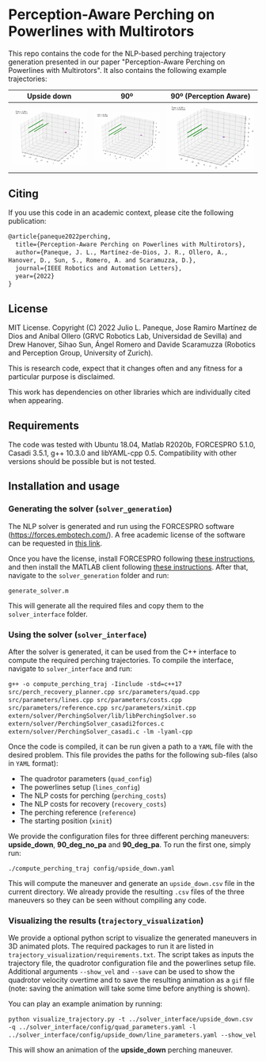 # Perception-Aware Perching on Powerlines with Multirotors
This repo contains the code for the NLP-based perching trajectory generation presented in our paper "Perception-Aware Perching on Powerlines with Multirotors". It also contains the following example trajectories:

Upside down             | 90º             |  90º (Perception Aware)
:-------------------------:|:-------------------------:|:-------------------------:
![Upside Down](trajectory_visualization/upside_down.gif)  |  ![90º (No Perception Awareness)](trajectory_visualization/90_deg_no_pa.gif)  |  ![90º (With Perception Awareness)](trajectory_visualization/90_deg_pa.gif)

## Citing 
If you use this code in an academic context, please cite the following publication:

```
@article{paneque2022perching,
  title={Perception-Aware Perching on Powerlines with Multirotors},
  author={Paneque, J. L., Martínez-de-Dios, J. R., Ollero, A., Hanover, D., Sun, S., Romero, A. and Scaramuzza, D.},
  journal={IEEE Robotics and Automation Letters},
  year={2022}
}
```

## License 
MIT License. Copyright (C) 2022 Julio L. Paneque, Jose Ramiro Martínez de Dios and Anibal Ollero (GRVC Robotics Lab, Universidad de Sevilla) and Drew Hanover, Sihao Sun, Ángel Romero and Davide Scaramuzza (Robotics and Perception Group, University of Zurich).

This is research code, expect that it changes often and any fitness for a particular purpose is disclaimed.

This work has dependencies on other libraries which are individually cited when appearing.

## Requirements 
The code was tested with Ubuntu 18.04, Matlab R2020b, FORCESPRO 5.1.0, Casadi 3.5.1, g++ 10.3.0 and libYAML-cpp 0.5. Compatibility with other versions should be possible but is not tested.

## Installation and usage

### Generating the solver (`solver_generation`)
The NLP solver is generated and run using the FORCESPRO software (https://forces.embotech.com/). A free academic license of the software can be requested in [this link](https://my.embotech.com/auth/sign_up).

Once you have the license, install FORCESPRO following [these instructions](https://forces.embotech.com/Documentation/installation/obtaining.html), and then install the MATLAB client following [these instructions](https://forces.embotech.com/Documentation/installation/matlab.html). After that, navigate to the `solver_generation` folder and run:

```
generate_solver.m
```

This will generate all the required files and copy them to the `solver_interface` folder.

### Using the solver (`solver_interface`)

After the solver is generated, it can be used from the C++ interface to compute the required perching trajectories. To compile the interface, navigate to `solver_interface` and run:

```
g++ -o compute_perching_traj -Iinclude -std=c++17 src/perch_recovery_planner.cpp src/parameters/quad.cpp src/parameters/lines.cpp src/parameters/costs.cpp src/parameters/reference.cpp src/parameters/xinit.cpp extern/solver/PerchingSolver/lib/libPerchingSolver.so extern/solver/PerchingSolver_casadi2forces.c extern/solver/PerchingSolver_casadi.c -lm -lyaml-cpp
```
Once the code is compiled, it can be run given a path to a `YAML` file with the desired problem. This file provides the paths for the following sub-files (also in `YAML` format):

* The quadrotor parameters (`quad_config`)
* The powerlines setup (`lines_config`)
* The NLP costs for perching (`perching_costs`)
* The NLP costs for recovery (`recovery_costs`)
* The perching reference (`reference`)
* The starting position (`xinit`)

We provide the configuration files for three different perching maneuvers: **upside_down**, **90_deg_no_pa** and **90_deg_pa**. To run the first one, simply run: 

```
./compute_perching_traj config/upside_down.yaml
```
This will compute the maneuver and generate an `upside_down.csv` file in the current directory. We already provide the resulting `.csv` files of the three maneuvers so they can be seen without compiling any code. 

### Visualizing the results (`trajectory_visualization`)

We provide a optional python script to visualize the generated maneuvers in 3D animated plots. The required packages to run it are listed in `trajectory_visualization/requirements.txt`. The script takes as inputs the trajectory file, the quadrotor configuration file and the powerlines setup file. Additional arguments `--show_vel` and `--save` can be used to show the quadrotor velocity overtime and to save the resulting animation as a `gif` file (note: saving the animation will take some time before anything is shown).

You can play an example animation by running:
```
python visualize_trajectory.py -t ../solver_interface/upside_down.csv -q ../solver_interface/config/quad_parameters.yaml -l ../solver_interface/config/upside_down/line_parameters.yaml --show_vel
```

This will show an animation of the **upside_down** perching maneuver.